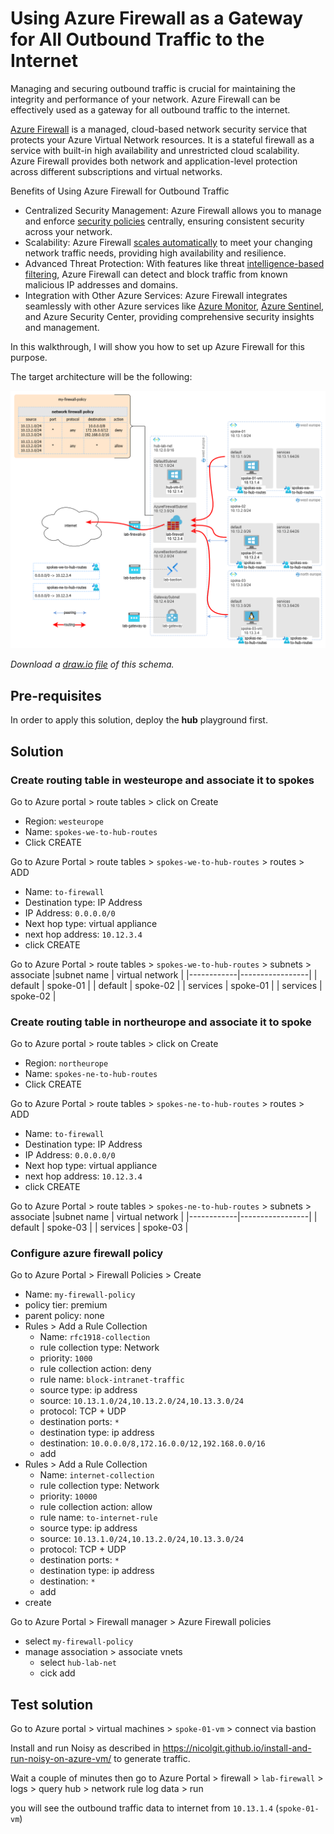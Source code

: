 # Using Azure Firewall as a Gateway for All Outbound Traffic to the Internet

Managing and securing outbound traffic is crucial for maintaining the integrity and performance of your network. Azure Firewall can be effectively used as a gateway for all outbound traffic to the internet. 

[Azure Firewall](https://learn.microsoft.com/en-us/azure/firewall/overview) is a managed, cloud-based network security service that protects your Azure Virtual Network resources. It is a stateful firewall as a service with built-in high availability and unrestricted cloud scalability. Azure Firewall provides both network and application-level protection across different subscriptions and virtual networks.

Benefits of Using Azure Firewall for Outbound Traffic

* Centralized Security Management: Azure Firewall allows you to manage and enforce [security policies](https://learn.microsoft.com/en-us/azure/firewall/policy-rule-sets) centrally, ensuring consistent security across your network.
* Scalability: Azure Firewall [scales automatically](https://learn.microsoft.com/en-us/azure/firewall/firewall-performance) to meet your changing network traffic needs, providing high availability and resilience.
* Advanced Threat Protection: With features like threat [intelligence-based filtering](https://learn.microsoft.com/en-us/azure/firewall/threat-intel), Azure Firewall can detect and block traffic from known malicious IP addresses and domains.
* Integration with Other Azure Services: Azure Firewall integrates seamlessly with other Azure services like [Azure Monitor](https://learn.microsoft.com/en-us/azure/azure-monitor/fundamentals/overview), [Azure Sentinel](https://learn.microsoft.com/en-us/azure/sentinel/overview), and Azure Security Center, providing comprehensive security insights and management.

In this walkthrough, I will show you how to set up Azure Firewall for this purpose.

The target architecture will be the following:

![Azure Firewall as a Gateway for ll outbound Traffic to the Internet](../images/outbound-traffic-internet-firewall.png)

_Download a [draw.io file](../images/outbound-traffic-internet-firewall.drawio) of this schema._

## Pre-requisites

In order to apply this solution, deploy the **hub** playground first.

## Solution

### Create routing table in westeurope and associate it to spokes

Go to Azure portal > route tables > click on Create
* Region: `westeurope`
* Name: `spokes-we-to-hub-routes`
* Click CREATE

Go to Azure Portal > route tables > `spokes-we-to-hub-routes` > routes > ADD
* Name: `to-firewall`
* Destination type: IP Address
* IP Address: `0.0.0.0/0`
* Next hop type: virtual appliance
* next hop address: `10.12.3.4`
* click CREATE

Go to Azure Portal > route tables > `spokes-we-to-hub-routes` > subnets > associate
|subnet name | virtual network |
|------------|-----------------|
| default    | spoke-01 |
| default    | spoke-02 |
| services   | spoke-01 |
| services   | spoke-02 |

### Create routing table in northeurope and associate it to spoke

Go to Azure portal > route tables > click on Create
* Region: `northeurope`
* Name: `spokes-ne-to-hub-routes`
* Click CREATE

Go to Azure Portal > route tables > `spokes-ne-to-hub-routes` > routes > ADD
* Name: `to-firewall`
* Destination type: IP Address
* IP Address: `0.0.0.0/0`
* Next hop type: virtual appliance
* next hop address: `10.12.3.4`
* click CREATE

Go to Azure Portal > route tables > `spokes-ne-to-hub-routes` > subnets > associate
|subnet name | virtual network |
|------------|-----------------|
| default    | spoke-03 |
| services   | spoke-03 |

### Configure azure firewall policy

Go to Azure Portal > Firewall Policies > Create
* Name: `my-firewall-policy`
* policy tier: premium
* parent policy: none
* Rules > Add a Rule Collection
  * Name: `rfc1918-collection`
  * rule collection type: Network
  * priority: `1000`
  * rule collection action: deny
  * rule name: `block-intranet-traffic`
  * source type: ip address
  * source: `10.13.1.0/24,10.13.2.0/24,10.13.3.0/24`
  * protocol: TCP + UDP
  * destination ports: `*`
  * destination type: ip address
  * destination: `10.0.0.0/8,172.16.0.0/12,192.168.0.0/16`
  * add
* Rules > Add a Rule Collection
  * Name: `internet-collection`
  * rule collection type: Network
  * priority: `10000`
  * rule collection action: allow
  * rule name: `to-internet-rule`
  * source type: ip address
  * source: `10.13.1.0/24,10.13.2.0/24,10.13.3.0/24`
  * protocol: TCP + UDP
  * destination ports: `*`
  * destination type: ip address
  * destination: `*`
  * add
* create

Go to Azure Portal > Firewall manager > Azure Firewall policies
* select `my-firewall-policy`
* manage association > associate vnets
  * select `hub-lab-net`
  * cick add

## Test solution

Go to Azure portal > virtual machines > `spoke-01-vm` > connect via bastion

Install and run Noisy as described in <https://nicolgit.github.io/install-and-run-noisy-on-azure-vm/> to generate traffic.

Wait a couple of minutes then go to Azure Portal > firewall > `lab-firewall` > logs > query hub > network rule log data > run

you will see the outbound traffic data to internet from `10.13.1.4` (`spoke-01-vm`)

